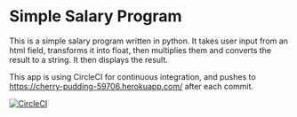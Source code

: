 # Simple Salary Program
This is a simple salary program written in python. It takes user input from an html field, transforms it into float, then multiplies them and converts the result to a string. It then displays the result.

This app is using CircleCI for continuous integration, and pushes to https://cherry-pudding-59706.herokuapp.com/ after each commit. 

[![CircleCI](https://circleci.com/gh/imyourpriest/simple-python-program.svg?style=svg)](https://circleci.com/gh/imyourpriest/simple-python-program)
